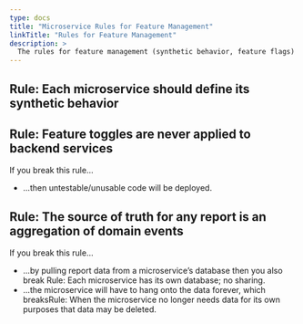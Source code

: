 ```yaml
---
type: docs
title: "Microservice Rules for Feature Management"
linkTitle: "Rules for Feature Management"
description: >
  The rules for feature management (synthetic behavior, feature flags) that make microservices work.
---
```


## Rule: Each microservice should define its synthetic behavior

## Rule: Feature toggles are never applied to backend services
If you break this rule…
 - …then untestable/unusable code will be deployed.

## Rule: The source of truth for any report is an aggregation of domain events
If you break this rule…
 - …by pulling report data from a microservice’s database then you also break Rule: Each microservice has its own database; no sharing.
 - …the microservice will have to hang onto the data forever, which breaksRule: When the microservice no longer needs data for its own purposes that data may be deleted.
